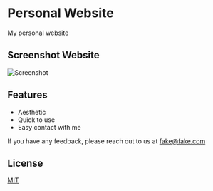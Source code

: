 # Personal Website 
My personal website
 

## Screenshot Website

![Screenshot](https://media.discordapp.net/attachments/1003014302137073718/1013448435208302612/unknown.png?width=1247&height=609)


## Features  

- Aesthetic 
- Quick to use 
- Easy contact with me

If you have any feedback, please reach out to us at fake@fake.com

## License  

[MIT](https://choosealicense.com/licenses/mit/)
